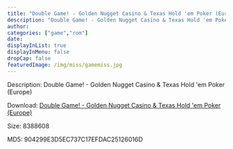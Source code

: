 ```yaml
---
title: "Double Game! - Golden Nugget Casino & Texas Hold 'em Poker (Europe)"
description: "Double Game! - Golden Nugget Casino & Texas Hold 'em Poker (Europe)"
author: 
categories: ["game","rom"]
date: 
displayInList: true
displayInMenu: false
dropCap: false
featuredImage: /img/miss/gamemiss.jpg
---
```


Description: Double Game! - Golden Nugget Casino & Texas Hold 'em Poker (Europe)

Download: <a style="text-decoration:underline;" href="https://mega.nz/#!GKQAmAJR!WrxUiZ61TNbk-Y__E8Qnab3cLOYz_YcEO-Y_HwlXPW8" target = "_blank" rel = "nofollow" > Double Game! - Golden Nugget Casino & Texas Hold 'em Poker (Europe)</a>

Size: 8388608

MD5: 904299E3D5EC737C17EFDAC25126016D

